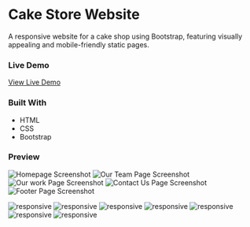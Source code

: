 # Cake Store Website

A responsive website for a cake shop using Bootstrap, featuring visually appealing and mobile-friendly static pages.

### Live Demo
[View Live Demo](https://nourhan123essam.github.io/Bootstrap_Task_CakeShop/)

### Built With
- HTML
- CSS
- Bootstrap

### Preview
![Homepage Screenshot](https://github.com/Nourhan123Essam/Bootstrap_Task_CakeShop/blob/master/Project%20Demo/Home.png)
![Our Team Page Screenshot](https://github.com/Nourhan123Essam/Bootstrap_Task_CakeShop/blob/master/Project%20Demo/Our%20Team.png)
![Our work Page Screenshot](https://github.com/Nourhan123Essam/Bootstrap_Task_CakeShop/blob/master/Project%20Demo/Our%20Work.png)
![Contact Us Page Screenshot](https://github.com/Nourhan123Essam/Bootstrap_Task_CakeShop/blob/master/Project%20Demo/Contact%20Us.png)
![Footer Page Screenshot](https://github.com/Nourhan123Essam/Bootstrap_Task_CakeShop/blob/master/Project%20Demo/Footer.png)

![responsive](https://github.com/Nourhan123Essam/Bootstrap_Task_CakeShop/blob/master/Project%20Demo/Responsive%201.png)
![responsive](https://github.com/Nourhan123Essam/Bootstrap_Task_CakeShop/blob/master/Project%20Demo/Responsive%202.png)
![responsive](https://github.com/Nourhan123Essam/Bootstrap_Task_CakeShop/blob/master/Project%20Demo/Responsive%20%206.png)
![responsive](https://github.com/Nourhan123Essam/Bootstrap_Task_CakeShop/blob/master/Project%20Demo/Responsive%207.png)
![responsive](https://github.com/Nourhan123Essam/Bootstrap_Task_CakeShop/blob/master/Project%20Demo/Responsive%203.png)
![responsive](https://github.com/Nourhan123Essam/Bootstrap_Task_CakeShop/blob/master/Project%20Demo/Responsive%204.png)
![responsive](https://github.com/Nourhan123Essam/Bootstrap_Task_CakeShop/blob/master/Project%20Demo/Responsive%205.png)
